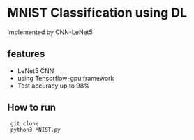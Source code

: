 #  MNIST Classification using DL
Implemented by CNN-LeNet5

## features
- LeNet5 CNN
- using Tensorflow-gpu framework
- Test accuracy up to 98%

## How to run
```
 git clone
 python3 MNIST.py
```

